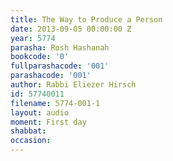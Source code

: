 ```yaml
---
title: The Way to Produce a Person
date: 2013-09-05 00:00:00 Z
year: 5774
parasha: Rosh Hashanah
bookcode: '0'
fullparashacode: '001'
parashacode: '001'
author: Rabbi Eliezer Hirsch
id: 57740011
filename: 5774-001-1
layout: audio
moment: First day
shabbat: 
occasion: 
---
```


